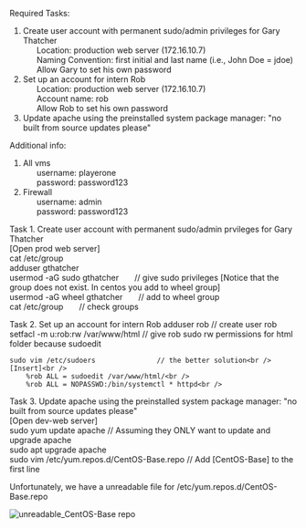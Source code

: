 Required Tasks:
1. Create user account with permanent sudo/admin privileges for Gary Thatcher <br />
&nbsp;&nbsp;&nbsp;&nbsp;&nbsp;  Location: production web server (172.16.10.7) <br />
&nbsp;&nbsp;&nbsp;&nbsp;&nbsp;  Naming Convention: first initial and last name (i.e., John Doe = jdoe) <br />
&nbsp;&nbsp;&nbsp;&nbsp;&nbsp;  Allow Gary to set his own password <br />
2. Set up an account for intern Rob <br />
&nbsp;&nbsp;&nbsp;&nbsp;&nbsp;  Location: production web server (172.16.10.7) <br />
&nbsp;&nbsp;&nbsp;&nbsp;&nbsp;  Account name: rob <br />
&nbsp;&nbsp;&nbsp;&nbsp;&nbsp;  Allow Rob to set his own password <br />
3. Update apache using the preinstalled system package manager: "no built from source updates please" <br />

Additional info:
1. All vms <br />
&nbsp;&nbsp;&nbsp;&nbsp;&nbsp;   username: playerone <br />
&nbsp;&nbsp;&nbsp;&nbsp;&nbsp;   password: password123 <br />
2. Firewall <br />
&nbsp;&nbsp;&nbsp;&nbsp;&nbsp;   username: admin <br />
&nbsp;&nbsp;&nbsp;&nbsp;&nbsp;   password: password123 <br />
      
Task 1. Create user account with permanent sudo/admin prvileges for Gary Thatcher <br />
    [Open prod web server] <br />
    cat /etc/group                &nbsp;&nbsp;&nbsp;&nbsp;&nbsp;  
    adduser gthatcher             &nbsp;&nbsp;&nbsp;&nbsp;&nbsp;  
    usermod -aG sudo gthatcher    &nbsp;&nbsp;&nbsp;&nbsp;&nbsp;  // give sudo privileges [Notice that the group does not exist. In centos you add to wheel group]  <br />
    usermod -aG wheel gthatcher   &nbsp;&nbsp;&nbsp;&nbsp;&nbsp;  // add to wheel group<br />
    cat /etc/group                &nbsp;&nbsp;&nbsp;&nbsp;&nbsp;  // check groups<br />

Task 2. Set up an account for intern Rob 
    adduser rob                         // create user rob<br />
    setfacl -m u:rob:rw /var/www/html   // give rob sudo rw permissions for html folder because sudoedit<br />
    
    sudo vim /etc/sudoers               // the better solution<br />
    [Insert]<br />
        %rob ALL = sudoedit /var/www/html/<br />
        %rob ALL = NOPASSWD:/bin/systemctl * httpd<br />

Task 3. Update apache using the preinstalled system package manager: "no built from source updates please"<br />
    [Open dev-web server]<br />
    sudo yum update apache                      // Assuming they ONLY want to update and upgrade apache<br />
    sudo apt upgrade apache               <br />
    sudo vim /etc/yum.repos.d/CentOS-Base.repo // Add [CentOS-Base] to the first line<br />
    
Unfortunately, we have a unreadable file for /etc/yum.repos.d/CentOS-Base.repo<br />
    
   
![unreadable_CentOS-Base repo](https://user-images.githubusercontent.com/55419454/164584285-d409707d-72ab-4534-b043-150ca56a4e52.png)

